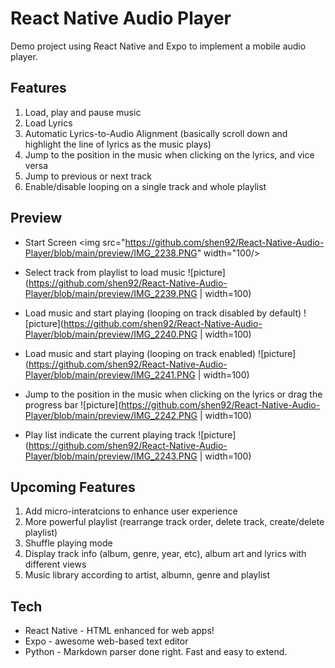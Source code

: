 # React Native Audio Player

Demo project using React Native and Expo to implement a mobile audio player. 


## Features

1) Load, play and pause music
2) Load Lyrics
3) Automatic Lyrics-to-Audio Alignment (basically scroll down and highlight the line of lyrics as the music plays)
4) Jump to the position in the music when clicking on the lyrics, and vice versa
5) Jump to previous or next track
6) Enable/disable looping on a single track and whole playlist

## Preview
* Start Screen
<img src="https://github.com/shen92/React-Native-Audio-Player/blob/main/preview/IMG_2238.PNG" width="100/>

* Select track from playlist to load music
![picture](https://github.com/shen92/React-Native-Audio-Player/blob/main/preview/IMG_2239.PNG | width=100)

* Load music and start playing (looping on track disabled by default)
![picture](https://github.com/shen92/React-Native-Audio-Player/blob/main/preview/IMG_2240.PNG | width=100)

* Load music and start playing (looping on track enabled)
![picture](https://github.com/shen92/React-Native-Audio-Player/blob/main/preview/IMG_2241.PNG | width=100)

* Jump to the position in the music when clicking on the lyrics or drag the progress bar
![picture](https://github.com/shen92/React-Native-Audio-Player/blob/main/preview/IMG_2242.PNG | width=100)

* Play list indicate the current playing track
![picture](https://github.com/shen92/React-Native-Audio-Player/blob/main/preview/IMG_2243.PNG | width=100)


## Upcoming Features

1) Add micro-interatcions to enhance user experience
2) More powerful playlist (rearrange track order, delete track, create/delete playlist)
3) Shuffle playing mode
4) Display track info (album, genre, year, etc), album art and lyrics with different views
5) Music library according to artist, albumn, genre and playlist

## Tech

* React Native - HTML enhanced for web apps!
* Expo - awesome web-based text editor
* Python - Markdown parser done right. Fast and easy to extend.
